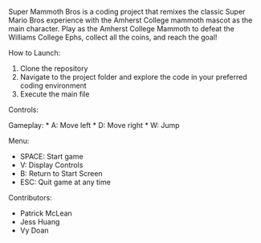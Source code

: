 Super Mammoth Bros is a coding project that remixes the classic Super Mario Bros experience with the Amherst College mammoth mascot as the main character. 
Play as the Amherst College Mammoth to defeat the Williams College Ephs, collect all the coins, and reach the goal!

How to Launch:
1) Clone the repository
2) Navigate to the project folder and explore the code in your preferred coding environment
3) Execute the main file
   
Controls:

  Gameplay:
    * A: Move left
    * D: Move right
    * W: Jump

  Menu:
   * SPACE: Start game
   * V: Display Controls
   * B: Return to Start Screen
   * ESC: Quit game at any time

Contributors:

* Patrick McLean
* Jess Huang
* Vy Doan
